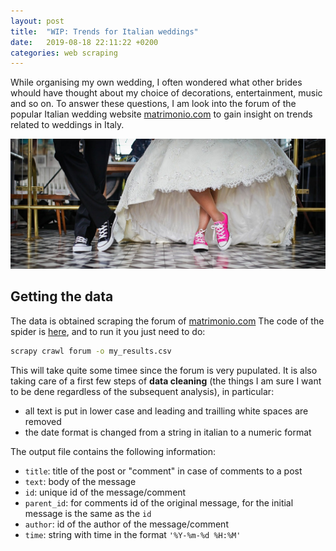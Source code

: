 ```yaml
---
layout: post
title:  "WIP: Trends for Italian weddings"
date:   2019-08-18 22:11:22 +0200
categories: web scraping 
---
```


While organising my own wedding, I often wondered what other brides whould have thought about my choice 
of decorations, entertainment, music and so on. To answer these questions, I am 
look into the forum of the popular Italian wedding website [matrimonio.com](http://www.matrimonio.com) 
to gain insight on trends related to weddings in Italy. 

![Scarpe](figures/scarpe.jpg)

## Getting the data

The data is obtained scraping the forum of [matrimonio.com](http://www.matrimonio.com)
The code of the spider is [here](matrimonio/spiders/forum.py), and to run it you just need to do: 


```bash
scrapy crawl forum -o my_results.csv
```

This will take quite some timee since the forum is very pupulated. 
It is also taking care of a first few steps of **data cleaning** (the things 
I am sure I want to be dene regardless of the subsequent analysis), 
in particular:
* all text is put in lower case and leading and trailling white spaces are 
removed
* the date format is changed from a string in italian to a numeric format

The output file contains the following information:
* `title`: title of the post or "comment" in case of comments to a post
* `text`: body of the message
* `id`: unique id of the message/comment
* `parent_id`: for comments id of the original message, for the initial message is the same as the `id`
* `author`: id of the author of the message/comment
* `time`: string with time in the format `'%Y-%m-%d %H:%M'`
